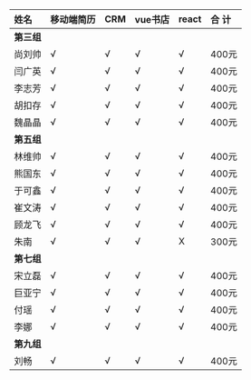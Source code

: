 |姓名|移动端简历|CRM|vue书店|react|合 计|
|:----|:----|:----|:----|:----|:----|
| **第三组** | | |   |   |  |
|尚刘帅 | √ |√ | √ | √ | 400元 |
|闫广英| √ |√ | √ | √ | 400元 |
|李志芳 | √ |√ | √ | √ | 400元 |
|胡扣存| √ |√ | √ | √ | 400元 |
|魏晶晶| √ |√ | √ | √ | 400元 |
| **第五组**| | |   |   |  |
|林维帅| √ |√ | √ | √ | 400元 |
|熊国东| √ |√ | √ | √ | 400元 |
|于可鑫| √ |√ | √ | √ | 400元 |
|崔文涛| √ |√ | √ | √ | 400元 |
|顾龙飞| √ |√ | √ | √ | 400元 |
|朱南| √ |√ | √ | X | 300元 |
|**第七组**|
|宋立磊| √|√ |√ |√ |400元 |
|巨亚宁| √|√ |√ |√ |400元 |
|付瑶| √|√ |√ |√ |400元 |
|李娜| √|√ |√ |√ |400元 |
|**第九组**|
|刘畅  | √|√ |√ |√ |400元 |
